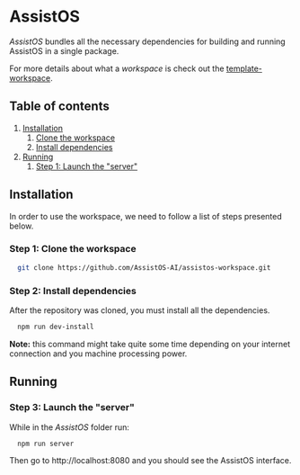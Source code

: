 # AssistOS

*AssistOS*  bundles all the necessary dependencies for building and running AssistOS in a single package.

For more details about what a *workspace* is check out the [template-workspace](https://github.com/PrivateSky/template-workspace).

## Table of contents
1. [Installation](#installation)    
   1. [Clone the workspace](#step-1-clone-the-workspace)
   2. [Install dependencies](#step-2-install-dependencies)
2. [Running](#running)
   1. [Step 1: Launch the "server"](#step-1-launch-the-server)
   

## Installation

In order to use the workspace, we need to follow a list of steps presented below.

### Step 1: Clone the workspace

```sh
  git clone https://github.com/AssistOS-AI/assistos-workspace.git
```

### Step 2: Install dependencies
After the repository was cloned, you must install all the dependencies.

```sh
  npm run dev-install
```
**Note:** this command might take quite some time depending on your internet connection and you machine processing power.

## Running

### Step 3: Launch the "server"

While in the *AssistOS* folder run:

```sh
  npm run server
```
Then go to http://localhost:8080 and you should see the AssistOS interface.

